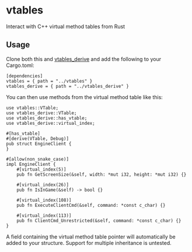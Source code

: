 # vtables
Interact with C++ virtual method tables from Rust

## Usage
Clone both this and [vtables_derive](https://github.com/not-wlan/vtables_derive) and add the following to your Cargo.toml:

```
[dependencies]
vtables = { path = "../vtables" }
vtables_derive = { path = "../vtables_derive" }
```

You can then use methods from the virtual method table like this:
```
use vtables::VTable;
use vtables_derive::VTable;
use vtables_derive::has_vtable;
use vtables_derive::virtual_index;

#[has_vtable]
#[derive(VTable, Debug)]
pub struct EngineClient {
}

#[allow(non_snake_case)]
impl EngineClient {
    #[virtual_index(5)]
    pub fn GetScreenSize(&self, width: *mut i32, height: *mut i32) {}
    
    #[virtual_index(26)]
    pub fn IsInGame(&self) -> bool {}

    #[virtual_index(108)]
    pub fn ExecuteClientCmd(&self, command: *const c_char) {}

    #[virtual_index(113)]
    pub fn ClientCmd_Unrestricted(&self, command: *const c_char) {}
}
```
A field containing the virtual method table pointer will automatically be added to your structure. Support for multiple inheritance is untested.
